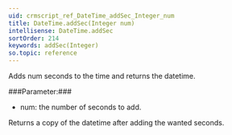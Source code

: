 ```yaml
---
uid: crmscript_ref_DateTime_addSec_Integer_num
title: DateTime.addSec(Integer num)
intellisense: DateTime.addSec
sortOrder: 214
keywords: addSec(Integer)
so.topic: reference
---
```


Adds num seconds to the time and returns the datetime.



###Parameter:###


 - num: the number of seconds to add.


Returns a copy of the datetime after adding the wanted seconds.


